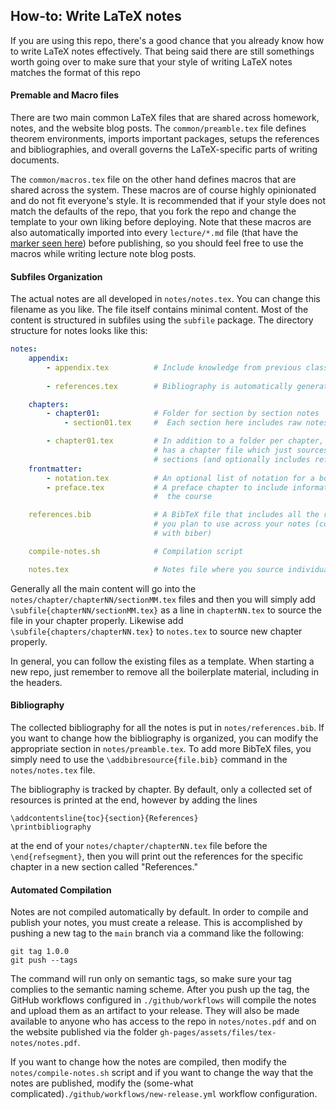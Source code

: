 ## How-to: Write LaTeX notes

If you are using this repo, there's a good chance that you already know how to write LaTeX notes effectively. That being said there are still somethings worth going over to make sure that your style of writing LaTeX notes matches the format of this repo

#### Premable and Macro files

There are two main common LaTeX files that are shared across homework, notes, and the website blog posts. The `common/preamble.tex` file defines theorem environments, imports important packages, setups the references and bibliographies, and overall governs the LaTeX-specific parts of writing documents. 

The `common/macros.tex` file on the other hand defines macros that are shared across the system. These macros are of course highly opinionated and do not fit everyone's style. It is recommended that if your style does not match the defaults of the repo, that you fork the repo and change the template to your own liking before deploying. Note that these macros are also automatically imported into every `lecture/*.md` file (that have the [marker seen here](https://github.com/qwinters/course-repo-template/blob/1ce0f2894887e1e229be0cc103cf0a6f53b551b6/lectures/YYYY-MM-DD-lecture01.md?plain=1#L8)) before publishing, so you should feel free to use the macros while writing lecture note blog posts. 

#### Subfiles Organization

The actual notes are all developed in `notes/notes.tex`. You can change this filename as you like. The file itself contains minimal content. Most of the content is structured in subfiles using the `subfile` package. The directory structure for notes looks like this: 

```yaml
notes: 
    appendix:
        - appendix.tex          # Include knowledge from previous classes here
    
        - references.tex        # Bibliography is automatically generated here

    chapters:
        - chapter01:            # Folder for section by section notes
            - section01.tex     #  Each section here includes raw notes directly

        - chapter01.tex         # In addition to a folder per chapter, each chapter
                                # has a chapter file which just sources individual 
                                # sections (and optionally includes references)
    frontmatter:
        - notation.tex          # An optional list of notation for a book
        - preface.tex           # A preface chapter to include information about 
                                #  the course

    references.bib              # A BibTeX file that includes all the references 
                                # you plan to use across your notes (compiled 
                                # with biber)

    compile-notes.sh            # Compilation script

    notes.tex                   # Notes file where you source individual chapters
```

Generally all the main content will go into the `notes/chapter/chapterNN/sectionMM.tex`  files and then you will simply add `\subfile{chapterNN/sectionMM.tex}` as a line in `chapterNN.tex` to source the file in your chapter properly. Likewise add `\subfile{chapters/chapterNN.tex}` to `notes.tex` to source new chapter properly. 

In general, you can follow the existing files as a template. When starting a new repo, just remember to remove all the boilerplate material, including in the headers. 

#### Bibliography

The collected bibliography for all the notes is put in `notes/references.bib`. If you want to change how the bibliography is organized, you can modify the appropriate section in `notes/preamble.tex`. To add more BibTeX files, you simply need to use the `\addbibresource{file.bib}` command in the `notes/notes.tex` file. 

The bibliography is tracked by chapter. By default, only a collected set of resources is printed at the end, however by adding the lines
```TeX
\addcontentsline{toc}{section}{References}
\printbibliography
``` 
at the end of your `notes/chapter/chapterNN.tex` file before the `\end{refsegment}`, then you will print out the references for the specific chapter in a new section called "References."

#### Automated Compilation

Notes are not compiled automatically by default. In order to compile and publish your notes, you must create a release. This is accomplished by pushing a new tag to the `main` branch via a command like the following: 
```shell 
git tag 1.0.0
git push --tags
```
The command will run only on semantic tags, so make sure your tag complies to the semantic naming scheme. After you push up the tag, the GitHub workflows configured in `./github/workflows` will compile the notes and upload them as an artifact to your release. They will also be made available to anyone who has access to the repo in `notes/notes.pdf` and on the website published via the folder `gh-pages/assets/files/tex-notes/notes.pdf`. 

If you want to change how the notes are compiled, then modify the `notes/compile-notes.sh` script and if you want to change the way that the notes are published, modify the (some-what complicated)`./github/workflows/new-release.yml` workflow configuration. 

